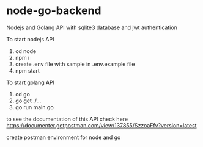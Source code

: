# node-go-backend
Nodejs and Golang API with sqlite3 database and jwt authentication

To start nodejs API
1. cd node
2. npm i
3. create .env file with sample in .env.example file
4. npm start

To start golang API
1. cd go
2. go get ./...
3. go run main.go

to see the documentation of this API check here https://documenter.getpostman.com/view/137855/SzzoaFfv?version=latest

create postman environment for node and go
